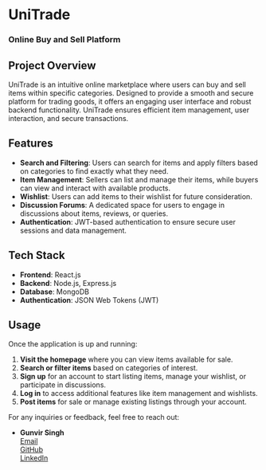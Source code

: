 # UniTrade

### Online Buy and Sell Platform

## Project Overview
UniTrade is an intuitive online marketplace where users can buy and sell items within specific categories. Designed to provide a smooth and secure platform for trading goods, it offers an engaging user interface and robust backend functionality. UniTrade ensures efficient item management, user interaction, and secure transactions.

## Features
- **Search and Filtering**: Users can search for items and apply filters based on categories to find exactly what they need.
- **Item Management**: Sellers can list and manage their items, while buyers can view and interact with available products.
- **Wishlist**: Users can add items to their wishlist for future consideration.
- **Discussion Forums**: A dedicated space for users to engage in discussions about items, reviews, or queries.
- **Authentication**: JWT-based authentication to ensure secure user sessions and data management.
  
## Tech Stack
- **Frontend**: React.js
- **Backend**: Node.js, Express.js
- **Database**: MongoDB
- **Authentication**: JSON Web Tokens (JWT)

## Usage
Once the application is up and running:

1. **Visit the homepage** where you can view items available for sale.
2. **Search or filter items** based on categories of interest.
3. **Sign up** for an account to start listing items, manage your wishlist, or participate in discussions.
4. **Log in** to access additional features like item management and wishlists.
5. **Post items** for sale or manage existing listings through your account.


For any inquiries or feedback, feel free to reach out:
- **Gunvir Singh**  
  [Email](mailto:gunvirmittal@gmail.com)  
  [GitHub](https://github.com/Gunvir123)  
  [LinkedIn](https://www.linkedin.com/in/gunvir-singh-a18098281/)
